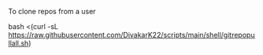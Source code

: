 To clone repos from a user 

bash <(curl -sL https://raw.githubusercontent.com/DivakarK22/scripts/main/shell/gitrepopullall.sh)

